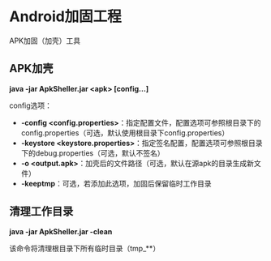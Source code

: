 # Android加固工程 #

APK加固（加壳）工具

## APK加壳 ##

**java -jar ApkSheller.jar <apk\> [config...]**

config选项：

- **-config <config.properties>**：指定配置文件，配置选项可参照根目录下的config.properties（可选，默认使用根目录下config.properties）
- **-keystore <keystore.properties>**：指定签名配置，配置选项可参照根目录下的debug.properties（可选，默认不签名）
- **-o <output.apk>**：加壳后的文件路径（可选，默认在源apk的目录生成新文件）
- **-keeptmp**：可选，若添加此选项，加固后保留临时工作目录

## 清理工作目录 ##

**java -jar ApkSheller.jar -clean**

该命令将清理根目录下所有临时目录（tmp_**）